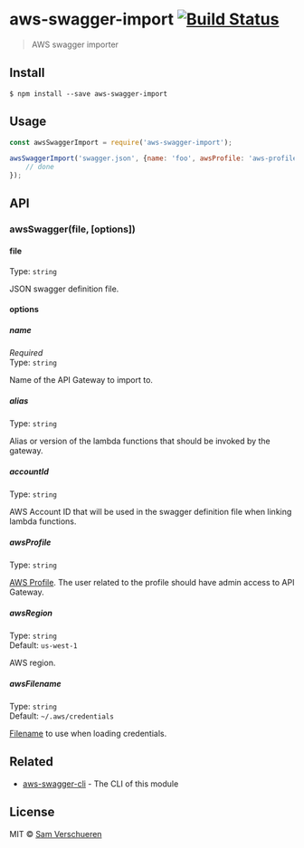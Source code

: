 # aws-swagger-import [![Build Status](https://travis-ci.org/SamVerschueren/aws-swagger-import.svg?branch=master)](https://travis-ci.org/SamVerschueren/aws-swagger-import)

> AWS swagger importer


## Install

```
$ npm install --save aws-swagger-import
```


## Usage

```js
const awsSwaggerImport = require('aws-swagger-import');

awsSwaggerImport('swagger.json', {name: 'foo', awsProfile: 'aws-profile'}).then(() => {
	// done
});
```


## API

### awsSwagger(file, [options])

#### file

Type: `string`

JSON swagger definition file.

#### options

##### name

*Required*<br>
Type: `string`

Name of the API Gateway to import to.

##### alias

Type: `string`

Alias or version of the lambda functions that should be invoked by the gateway.

##### accountId

Type: `string`

AWS Account ID that will be used in the swagger definition file when linking lambda functions.

##### awsProfile

Type: `string`

[AWS Profile](http://docs.aws.amazon.com/AWSJavaScriptSDK/guide/node-configuring.html). The user related to the profile should have
admin access to API Gateway.

##### awsRegion

Type: `string`<br>
Default: `us-west-1`

AWS region.

##### awsFilename

Type: `string`<br>
Default: `~/.aws/credentials`

[Filename](http://docs.aws.amazon.com/AWSJavaScriptSDK/latest/AWS/SharedIniFileCredentials.html#constructor-property) to use when loading credentials.


## Related

- [aws-swagger-cli](https://github.com/SamVerschueren/aws-swagger-cli) - The CLI of this module


## License

MIT © [Sam Verschueren](https://github.com/SamVerschueren)
